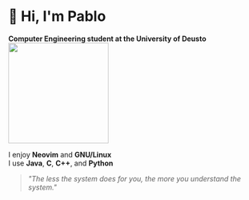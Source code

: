 # 👋 Hi, I'm Pablo

**Computer Engineering student at the University of Deusto**
<img src="https://upload.wikimedia.org/wikipedia/commons/thumb/b/b5/Izhikevich_-_Low_Resolution.gif/640px-Izhikevich_-_Low_Resolution.gif" width="200" />


I enjoy **Neovim** and **GNU/Linux**  
I use **Java**, **C**, **C++**, and **Python**

> _"The less the system does for you, the more you understand the system."_
